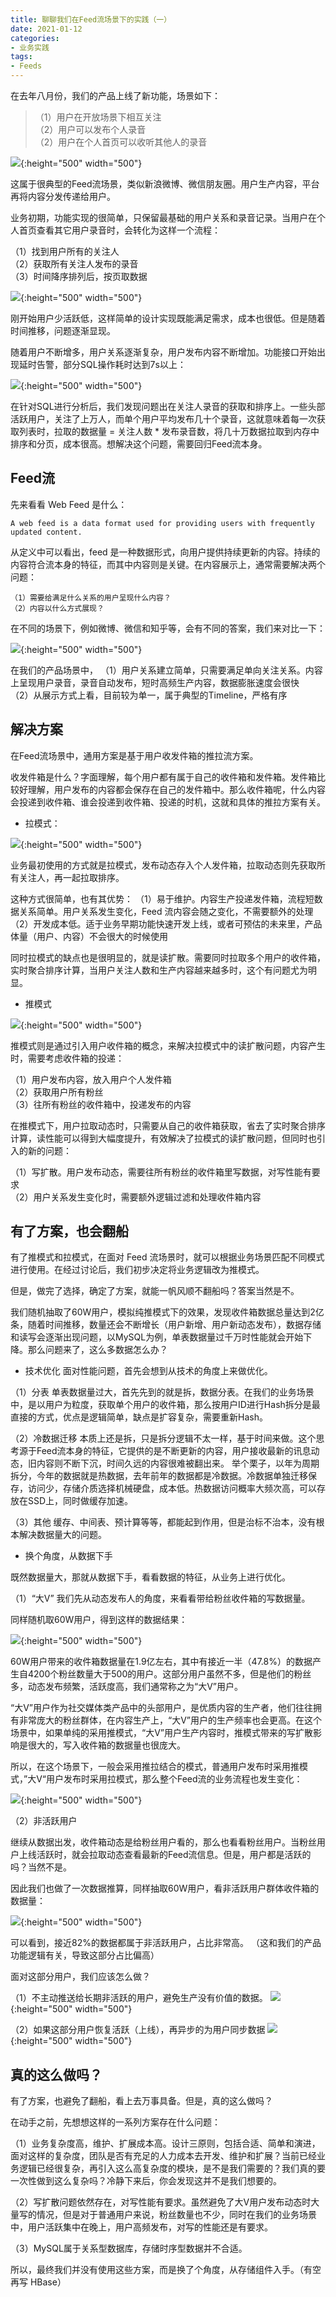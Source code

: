 ```yaml
---
title: 聊聊我们在Feed流场景下的实践（一）  
date: 2021-01-12
categories:
- 业务实践
tags:
- Feeds
---
```


在去年八月份，我们的产品上线了新功能，场景如下：

> （1）用户在开放场景下相互关注  
> （2）用户可以发布个人录音  
> （2）用户在个人首页可以收听其他人的录音  

![](https://raw.githubusercontent.com/Taaang/blog/master/assets/images/post_imgs/feeds/img_0.png){:height="500" width="500"}

这属于很典型的Feed流场景，类似新浪微博、微信朋友圈。用户生产内容，平台再将内容分发传递给用户。

业务初期，功能实现的很简单，只保留最基础的用户关系和录音记录。当用户在个人首页查看其它用户录音时，会转化为这样一个流程：

（1）找到用户所有的关注人  
（2）获取所有关注人发布的录音  
（3）时间降序排列后，按页取数据  

![](https://raw.githubusercontent.com/Taaang/blog/master/assets/images/post_imgs/feeds/img_1.png){:height="500" width="500"}

刚开始用户少活跃低，这样简单的设计实现既能满足需求，成本也很低。但是随着时间推移，问题逐渐显现。

随着用户不断增多，用户关系逐渐复杂，用户发布内容不断增加。功能接口开始出现延时告警，部分SQL操作耗时达到7s以上：

![](https://raw.githubusercontent.com/Taaang/blog/master/assets/images/post_imgs/feeds/img_2.png){:height="500" width="500"}

在针对SQL进行分析后，我们发现问题出在关注人录音的获取和排序上。一些头部活跃用户，关注了上万人，而单个用户平均发布几十个录音，这就意味着每一次获取列表时，拉取的数据量 = 关注人数 * 发布录音数，将几十万数据拉取到内存中排序和分页，成本很高。想解决这个问题，需要回归Feed流本身。

## Feed流
先来看看 Web Feed 是什么：

```
A web feed is a data format used for providing users with frequently updated content.
```

从定义中可以看出，feed 是一种数据形式，向用户提供持续更新的内容。持续的内容符合流本身的特征，而其中内容则是关键。在内容展示上，通常需要解决两个问题：

```
（1）需要给满足什么关系的用户呈现什么内容？  
（2）内容以什么方式展现？  
```

在不同的场景下，例如微博、微信和知乎等，会有不同的答案，我们来对比一下：

![](https://raw.githubusercontent.com/Taaang/blog/master/assets/images/post_imgs/feeds/img_3.png){:height="500" width="500"}

在我们的产品场景中，
（1）用户关系建立简单，只需要满足单向关注关系。内容上呈现用户录音，录音自动发布，短时高频生产内容，数据膨胀速度会很快  
（2）从展示方式上看，目前较为单一，属于典型的Timeline，严格有序  

## 解决方案
在Feed流场景中，通用方案是基于用户收发件箱的推拉流方案。

收发件箱是什么？字面理解，每个用户都有属于自己的收件箱和发件箱。发件箱比较好理解，用户发布的内容都会保存在自己的发件箱中。那么收件箱呢，什么内容会投递到收件箱、谁会投递到收件箱、投递的时机，这就和具体的推拉方案有关。  

* 拉模式：

![](https://raw.githubusercontent.com/Taaang/blog/master/assets/images/post_imgs/feeds/img_4.png){:height="500" width="500"}

业务最初使用的方式就是拉模式，发布动态存入个人发件箱，拉取动态则先获取所有关注人，再一起拉取排序。

这种方式很简单，也有其优势：
（1）易于维护。内容生产投递发件箱，流程短数据关系简单。用户关系发生变化，Feed 流内容会随之变化，不需要额外的处理  
（2）开发成本低。适于业务早期功能快速开发上线，或者可预估的未来里，产品体量（用户、内容）不会很大的时候使用  

同时拉模式的缺点也是很明显的，就是读扩散。需要同时拉取多个用户的收件箱，实时聚合排序计算，当用户关注人数和生产内容越来越多时，这个有问题尤为明显。

* 推模式

![](https://raw.githubusercontent.com/Taaang/blog/master/assets/images/post_imgs/feeds/img_5.png){:height="500" width="500"}

推模式则是通过引入用户收件箱的概念，来解决拉模式中的读扩散问题，内容产生时，需要考虑收件箱的投递：

（1）用户发布内容，放入用户个人发件箱  
（2）获取用户所有粉丝  
（3）往所有粉丝的收件箱中，投递发布的内容  

在推模式下，用户拉取动态时，只需要从自己的收件箱获取，省去了实时聚合排序计算，读性能可以得到大幅度提升，有效解决了拉模式的读扩散问题，但同时也引入的新的问题：

（1）写扩散。用户发布动态，需要往所有粉丝的收件箱里写数据，对写性能有要求  
（2）用户关系发生变化时，需要额外逻辑过滤和处理收件箱内容  


## 有了方案，也会翻船
有了推模式和拉模式，在面对 Feed 流场景时，就可以根据业务场景匹配不同模式进行使用。在经过讨论后，我们初步决定将业务逻辑改为推模式。

但是，做完了选择，确定了方案，就能一帆风顺不翻船吗？答案当然是不。

我们随机抽取了60W用户，模拟纯推模式下的效果，发现收件箱数据总量达到2亿条，随着时间推移，数量还会不断增长（用户新增、用户新动态发布），数据存储和读写会逐渐出现问题，以MySQL为例，单表数据量过千万时性能就会开始下降。那么问题来了，这么多数据怎么办？

* 技术优化
面对性能问题，首先会想到从技术的角度上来做优化。

（1）分表
单表数据量过大，首先先到的就是拆，数据分表。在我们的业务场景中，是以用户为粒度，获取单个用户的收件箱，那么按用户ID进行Hash拆分是最直接的方式，优点是逻辑简单，缺点是扩容复杂，需要重新Hash。

（2）冷数据迁移
本质上还是拆，只是拆分逻辑不太一样，基于时间来做。这个思考源于Feed流本身的特征，它提供的是不断更新的内容，用户接收最新的讯息动态，旧内容则不断下沉，时间久远的内容很难被翻出来。
举个栗子，以年为周期拆分，今年的数据就是热数据，去年前年的数据都是冷数据。冷数据单独迁移保存，访问少，存储介质选择机械硬盘，成本低。热数据访问概率大频次高，可以存放在SSD上，同时做缓存加速。

（3）其他
缓存、中间表、预计算等等，都能起到作用，但是治标不治本，没有根本解决数据量大的问题。

* 换个角度，从数据下手

既然数据量大，那就从数据下手，看看数据的特征，从业务上进行优化。

（1）“大V”
我们先从动态发布人的角度，来看看带给粉丝收件箱的写数据量。

同样随机取60W用户，得到这样的数据结果：

![](https://raw.githubusercontent.com/Taaang/blog/master/assets/images/post_imgs/feeds/img_6.png){:height="500" width="500"}

60W用户带来的收件箱数据量在1.9亿左右，其中有接近一半（47.8%）的数据产生自4200个粉丝数量大于500的用户。这部分用户虽然不多，但是他们的粉丝多，动态发布频繁，活跃度高，我们通常称之为“大V”用户。

“大V”用户作为社交媒体类产品中的头部用户，是优质内容的生产者，他们往往拥有非常庞大的粉丝群体，在内容生产上，“大V”用户的生产频率也会更高。在这个场景中，如果单纯的采用推模式，“大V”用户生产内容时，推模式带来的写扩散影响是很大的，写入收件箱的数据量也很庞大。

所以，在这个场景下，一般会采用推拉结合的模式，普通用户发布时采用推模式，”大V“用户发布时采用拉模式，那么整个Feed流的业务流程也发生变化：

![](https://raw.githubusercontent.com/Taaang/blog/master/assets/images/post_imgs/feeds/img_7.png){:height="500" width="500"}

（2）非活跃用户

继续从数据出发，收件箱动态是给粉丝用户看的，那么也看看粉丝用户。当粉丝用户上线活跃时，就会拉取动态查看最新的Feed流信息。但是，用户都是活跃的吗？当然不是。

因此我们也做了一次数据推算，同样抽取60W用户，看非活跃用户群体收件箱的数据量：

![](https://raw.githubusercontent.com/Taaang/blog/master/assets/images/post_imgs/feeds/img_8.png){:height="500" width="500"}

可以看到，接近82%的数据都属于非活跃用户，占比非常高。
（这和我们的产品功能逻辑有关，导致这部分占比偏高）

面对这部分用户，我们应该怎么做？

（1）不主动推送给长期非活跃的用户，避免生产没有价值的数据。
![](https://raw.githubusercontent.com/Taaang/blog/master/assets/images/post_imgs/feeds/img_9.png){:height="500" width="500"}

（2）如果这部分用户恢复活跃（上线），再异步的为用户同步数据
![](https://raw.githubusercontent.com/Taaang/blog/master/assets/images/post_imgs/feeds/img_10.png){:height="500" width="500"}


## 真的这么做吗？
有了方案，也避免了翻船，看上去万事具备。但是，真的这么做吗？

在动手之前，先想想这样的一系列方案存在什么问题：

（1）业务复杂度高，维护、扩展成本高。设计三原则，包括合适、简单和演进，面对这样的复杂度，团队是否有充足的人力成本去开发、维护和扩展？当前已经业务逻辑已经很复杂，再引入这么高复杂度的模块，是不是我们需要的？我们真的要一次性做到这么复杂吗？冷静下来后，你会发现这并不是我们想要的。

（2）写扩散问题依然存在，对写性能有要求。虽然避免了大V用户发布动态时大量写的情况，但是对于普通用户来说，粉丝数量也不少，同时在我们的业务场景中，用户活跃集中在晚上，用户高频发布，对写的性能还是有要求。

（3）MySQL属于关系型数据库，存储时序型数据并不合适。

所以，最终我们并没有使用这些方案，而是换了个角度，从存储组件入手。（有空再写 HBase）
